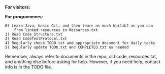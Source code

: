 **For visitors:**

**For programmers:**

	0) Learn Java, basic Git, and then learn as much WpilibJ as you can 
		from linked resources in Resources.txt
	1) Read Code_Structure.txt
	2) Read CodeTestProtocol.txt
	4) Regularly check TODO.txt and appropriate document for daily tasks
	5) Regularly update TODO.txt and COMPLETED.txt as needed


Remember, always refer to documents in the repo, old code, resources.txt, and
anything else before asking for help. However, if you need help, contact info
is in the TODO file. 
